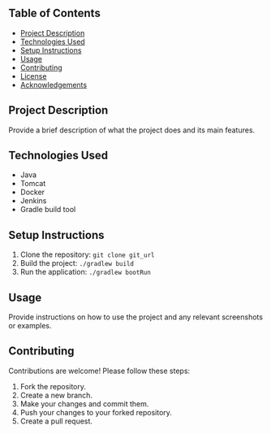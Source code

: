 ## Table of Contents

- [Project Description](#project-description)
- [Technologies Used](#technologies-used)
- [Setup Instructions](#setup-instructions)
- [Usage](#usage)
- [Contributing](#contributing)
- [License](#license)
- [Acknowledgements](#acknowledgements)

## Project Description

Provide a brief description of what the project does and its main features.

## Technologies Used

- Java
- Tomcat
- Docker
- Jenkins
- Gradle build tool

## Setup Instructions

1. Clone the repository: `git clone git_url`
2. Build the project: `./gradlew build`
3. Run the application: `./gradlew bootRun`

## Usage

Provide instructions on how to use the project and any relevant screenshots or examples.

## Contributing

Contributions are welcome! Please follow these steps:

1. Fork the repository.
2. Create a new branch.
3. Make your changes and commit them.
4. Push your changes to your forked repository.
5. Create a pull request.
